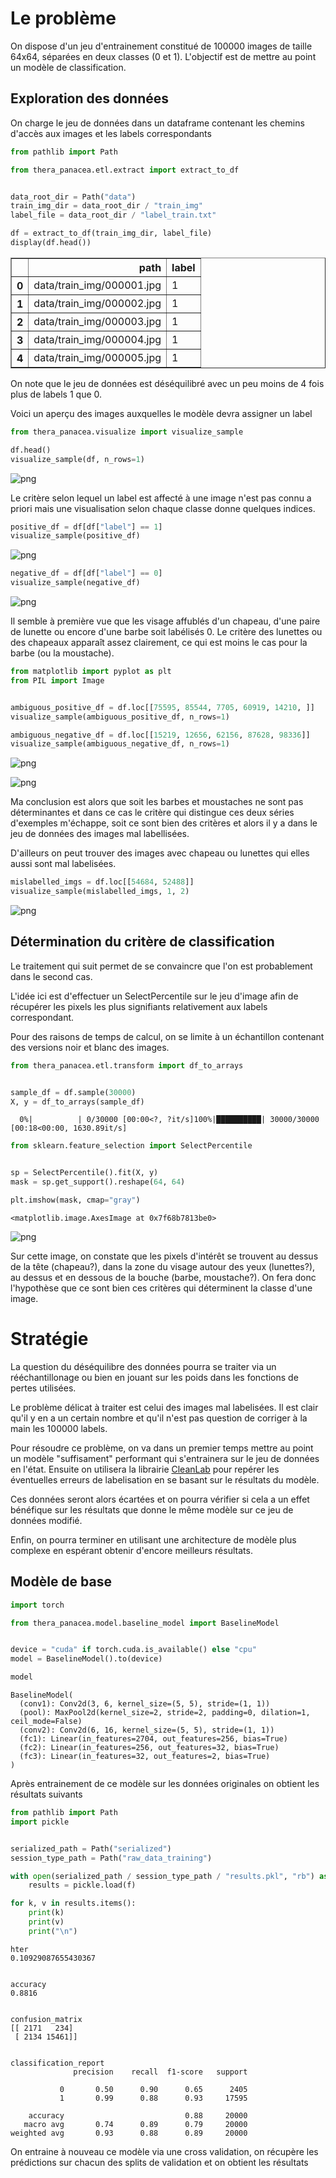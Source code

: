 # Le problème

On dispose d'un jeu d'entrainement constitué de 100000 images de taille 64x64, séparées en deux classes (0 et 1). L'objectif est de mettre au point un modèle de classification.  

## Exploration des données

On charge le jeu de données dans un dataframe contenant les chemins d'accès aux images et les labels correspondants


```python
from pathlib import Path

from thera_panacea.etl.extract import extract_to_df


data_root_dir = Path("data")
train_img_dir = data_root_dir / "train_img"
label_file = data_root_dir / "label_train.txt"

df = extract_to_df(train_img_dir, label_file)
display(df.head())
```


<div>
<style scoped>
    .dataframe tbody tr th:only-of-type {
        vertical-align: middle;
    }

    .dataframe tbody tr th {
        vertical-align: top;
    }

    .dataframe thead th {
        text-align: right;
    }
</style>
<table border="1" class="dataframe">
  <thead>
    <tr style="text-align: right;">
      <th></th>
      <th>path</th>
      <th>label</th>
    </tr>
  </thead>
  <tbody>
    <tr>
      <th>0</th>
      <td>data/train_img/000001.jpg</td>
      <td>1</td>
    </tr>
    <tr>
      <th>1</th>
      <td>data/train_img/000002.jpg</td>
      <td>1</td>
    </tr>
    <tr>
      <th>2</th>
      <td>data/train_img/000003.jpg</td>
      <td>1</td>
    </tr>
    <tr>
      <th>3</th>
      <td>data/train_img/000004.jpg</td>
      <td>1</td>
    </tr>
    <tr>
      <th>4</th>
      <td>data/train_img/000005.jpg</td>
      <td>1</td>
    </tr>
  </tbody>
</table>
</div>


On note que le jeu de données est déséquilibré avec un peu moins de 4 fois plus de labels 1 que 0.

Voici un aperçu des images auxquelles le modèle devra assigner un label


```python
from thera_panacea.visualize import visualize_sample

df.head()
visualize_sample(df, n_rows=1)
```


    
![png](README_files/README_7_0.png)
    


Le critère selon lequel un label est affecté à une image n'est pas connu a priori mais une visualisation selon chaque classe donne quelques indices.


```python
positive_df = df[df["label"] == 1]
visualize_sample(positive_df)
```


    
![png](README_files/README_9_0.png)
    



```python
negative_df = df[df["label"] == 0]
visualize_sample(negative_df)
```


    
![png](README_files/README_10_0.png)
    


Il semble à première vue que les visage affublés d'un chapeau, d'une paire de lunette ou encore d'une barbe soit labélisés 0. Le critère des lunettes ou des chapeaux apparaît assez clairement, ce qui est moins le cas pour la barbe (ou la moustache). 


```python
from matplotlib import pyplot as plt
from PIL import Image


ambiguous_positive_df = df.loc[[75595, 85544, 7705, 60919, 14210, ]]
visualize_sample(ambiguous_positive_df, n_rows=1)

ambiguous_negative_df = df.loc[[15219, 12656, 62156, 87628, 98336]]
visualize_sample(ambiguous_negative_df, n_rows=1)
```


    
![png](README_files/README_12_0.png)
    



    
![png](README_files/README_12_1.png)
    


Ma conclusion est alors que soit les barbes et moustaches ne sont pas déterminantes et dans ce cas le critère qui distingue ces deux séries d'exemples m'échappe, soit ce sont bien des critères et alors il y a dans le jeu de données des images mal labellisées.

D'ailleurs on peut trouver des images avec chapeau ou lunettes qui elles aussi sont mal labelisées.


```python
mislabelled_imgs = df.loc[[54684, 52488]]
visualize_sample(mislabelled_imgs, 1, 2)
```


    
![png](README_files/README_14_0.png)
    


## Détermination du critère de classification

Le traitement qui suit permet de se convaincre que l'on est probablement dans le second cas. 

L'idée ici est d'effectuer un SelectPercentile sur le jeu d'image afin de récupérer les pixels les plus signifiants relativement aux labels correspondant.

Pour des raisons de temps de calcul, on se limite à un échantillon contenant des versions noir et blanc des images.


```python
from thera_panacea.etl.transform import df_to_arrays


sample_df = df.sample(30000)
X, y = df_to_arrays(sample_df)
```

      0%|          | 0/30000 [00:00<?, ?it/s]100%|██████████| 30000/30000 [00:18<00:00, 1630.89it/s]



```python
from sklearn.feature_selection import SelectPercentile


sp = SelectPercentile().fit(X, y)
mask = sp.get_support().reshape(64, 64)

plt.imshow(mask, cmap="gray")
```




    <matplotlib.image.AxesImage at 0x7f68b7813be0>




    
![png](README_files/README_18_1.png)
    


Sur cette image, on constate que les pixels d'intérêt se trouvent au dessus de la tête (chapeau?), dans la zone du visage autour des yeux (lunettes?), au dessus et en dessous de la bouche (barbe, moustache?). On fera donc l'hypothèse que ce sont bien ces critères qui déterminent la classe d'une image.

# Stratégie

La question du déséquilibre des données pourra se traiter via un rééchantillonage ou bien en jouant sur les poids dans les fonctions de pertes utilisées.

Le problème délicat à traiter est celui des images mal labelisées. Il est clair qu'il y en a un certain nombre et qu'il n'est pas question de corriger à la main les 100000 labels. 

Pour résoudre ce problème, on va dans un premier temps mettre au point un modèle "suffisament" performant qui s'entrainera sur le jeu de données en l'état. Ensuite on utilisera la librairie [CleanLab](https://github.com/cleanlab/cleanlab) pour repérer les éventuelles erreurs de labelisation en se basant sur le résultats du modèle.

Ces données seront alors écartées et on pourra vérifier si cela a un effet bénéfique sur les résultats que donne le même modèle sur ce jeu de données modifié.

Enfin, on pourra terminer en utilisant une architecture de modèle plus complexe en espérant obtenir d'encore meilleurs résultats.

## Modèle de base


```python
import torch

from thera_panacea.model.baseline_model import BaselineModel


device = "cuda" if torch.cuda.is_available() else "cpu"
model = BaselineModel().to(device)

model
```




    BaselineModel(
      (conv1): Conv2d(3, 6, kernel_size=(5, 5), stride=(1, 1))
      (pool): MaxPool2d(kernel_size=2, stride=2, padding=0, dilation=1, ceil_mode=False)
      (conv2): Conv2d(6, 16, kernel_size=(5, 5), stride=(1, 1))
      (fc1): Linear(in_features=2704, out_features=256, bias=True)
      (fc2): Linear(in_features=256, out_features=32, bias=True)
      (fc3): Linear(in_features=32, out_features=2, bias=True)
    )



Après entrainement de ce modèle sur les données originales on obtient les résultats suivants  


```python
from pathlib import Path
import pickle


serialized_path = Path("serialized")
session_type_path = Path("raw_data_training")

with open(serialized_path / session_type_path / "results.pkl", "rb") as f:
    results = pickle.load(f)

for k, v in results.items():
    print(k)
    print(v)
    print("\n")
```

    hter
    0.10929087655430367
    
    
    accuracy
    0.8816
    
    
    confusion_matrix
    [[ 2171   234]
     [ 2134 15461]]
    
    
    classification_report
                  precision    recall  f1-score   support
    
               0       0.50      0.90      0.65      2405
               1       0.99      0.88      0.93     17595
    
        accuracy                           0.88     20000
       macro avg       0.74      0.89      0.79     20000
    weighted avg       0.93      0.88      0.89     20000
    
    
    


On entraine à nouveau ce modèle via une cross validation, on récupère les prédictions sur chacun des splits de validation et on obtient les résultats
